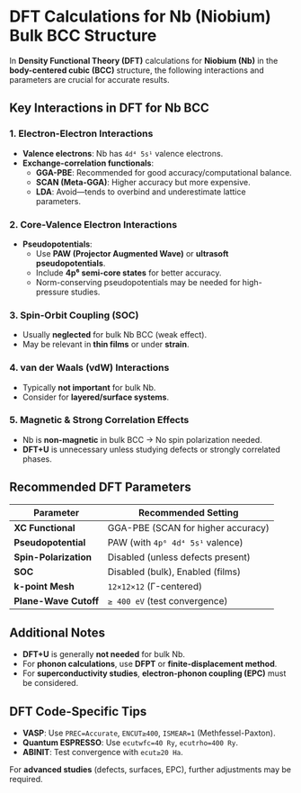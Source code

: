 # DFT Calculations for Nb (Niobium) Bulk BCC Structure

In **Density Functional Theory (DFT)** calculations for **Niobium (Nb)** in the **body-centered cubic (BCC)** structure, the following interactions and parameters are crucial for accurate results.

## Key Interactions in DFT for Nb BCC

### 1. **Electron-Electron Interactions**
- **Valence electrons**: Nb has `4d⁴ 5s¹` valence electrons.
- **Exchange-correlation functionals**:
  - **GGA-PBE**: Recommended for good accuracy/computational balance.
  - **SCAN (Meta-GGA)**: Higher accuracy but more expensive.
  - **LDA**: Avoid—tends to overbind and underestimate lattice parameters.

### 2. **Core-Valence Electron Interactions**
- **Pseudopotentials**:
  - Use **PAW (Projector Augmented Wave)** or **ultrasoft pseudopotentials**.
  - Include **4p⁶ semi-core states** for better accuracy.
  - Norm-conserving pseudopotentials may be needed for high-pressure studies.

### 3. **Spin-Orbit Coupling (SOC)**
- Usually **neglected** for bulk Nb BCC (weak effect).
- May be relevant in **thin films** or under **strain**.

### 4. **van der Waals (vdW) Interactions**
- Typically **not important** for bulk Nb.
- Consider for **layered/surface systems**.

### 5. **Magnetic & Strong Correlation Effects**
- Nb is **non-magnetic** in bulk BCC → No spin polarization needed.
- **DFT+U** is unnecessary unless studying defects or strongly correlated phases.

## Recommended DFT Parameters

| **Parameter**        | **Recommended Setting**          |
|----------------------|----------------------------------|
| **XC Functional**    | GGA-PBE (SCAN for higher accuracy) |
| **Pseudopotential**  | PAW (with `4p⁶ 4d⁴ 5s¹` valence) |
| **Spin-Polarization**| Disabled (unless defects present) |
| **SOC**             | Disabled (bulk), Enabled (films) |
| **k-point Mesh**     | `12×12×12` (Γ-centered)          |
| **Plane-Wave Cutoff**| `≥ 400 eV` (test convergence)    |

## Additional Notes
- **DFT+U** is generally **not needed** for bulk Nb.
- For **phonon calculations**, use **DFPT** or **finite-displacement method**.
- For **superconductivity studies**, **electron-phonon coupling (EPC)** must be considered.

## DFT Code-Specific Tips
- **VASP**: Use `PREC=Accurate`, `ENCUT≥400`, `ISMEAR=1` (Methfessel-Paxton).
- **Quantum ESPRESSO**: Use `ecutwfc=40 Ry`, `ecutrho=400 Ry`.
- **ABINIT**: Test convergence with `ecut≥20 Ha`.

For **advanced studies** (defects, surfaces, EPC), further adjustments may be required.